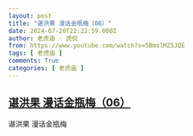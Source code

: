 ```yaml
---
layout: post
title: "谌洪果 漫话金瓶梅（06）"
date: 2024-07-20T22:22:59.000Z
author: 老虎庙 · 虎侃
from: https://www.youtube.com/watch?v=5BmslMZ5JQE
tags: [ 老虎庙 ]
comments: True
categories: [ 老虎庙 ]
---
```

<!--1721514179000-->
[谌洪果 漫话金瓶梅（06）](https://www.youtube.com/watch?v=5BmslMZ5JQE)
------

<div>
谌洪果 漫话金瓶梅
</div>
